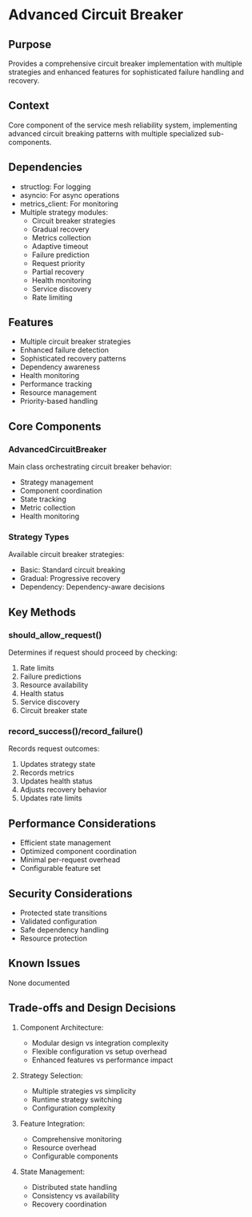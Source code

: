 # Advanced Circuit Breaker

## Purpose

Provides a comprehensive circuit breaker implementation with multiple strategies and enhanced features for sophisticated failure handling and recovery.

## Context

Core component of the service mesh reliability system, implementing advanced circuit breaking patterns with multiple specialized sub-components.

## Dependencies

- structlog: For logging
- asyncio: For async operations
- metrics_client: For monitoring
- Multiple strategy modules:
  - Circuit breaker strategies
  - Gradual recovery
  - Metrics collection
  - Adaptive timeout
  - Failure prediction
  - Request priority
  - Partial recovery
  - Health monitoring
  - Service discovery
  - Rate limiting

## Features

- Multiple circuit breaker strategies
- Enhanced failure detection
- Sophisticated recovery patterns
- Dependency awareness
- Health monitoring
- Performance tracking
- Resource management
- Priority-based handling

## Core Components

### AdvancedCircuitBreaker

Main class orchestrating circuit breaker behavior:

- Strategy management
- Component coordination
- State tracking
- Metric collection
- Health monitoring

### Strategy Types

Available circuit breaker strategies:

- Basic: Standard circuit breaking
- Gradual: Progressive recovery
- Dependency: Dependency-aware decisions

## Key Methods

### should_allow_request()

Determines if request should proceed by checking:

1. Rate limits
2. Failure predictions
3. Resource availability
4. Health status
5. Service discovery
6. Circuit breaker state

### record_success()/record_failure()

Records request outcomes:

1. Updates strategy state
2. Records metrics
3. Updates health status
4. Adjusts recovery behavior
5. Updates rate limits

## Performance Considerations

- Efficient state management
- Optimized component coordination
- Minimal per-request overhead
- Configurable feature set

## Security Considerations

- Protected state transitions
- Validated configuration
- Safe dependency handling
- Resource protection

## Known Issues

None documented

## Trade-offs and Design Decisions

1. Component Architecture:

   - Modular design vs integration complexity
   - Flexible configuration vs setup overhead
   - Enhanced features vs performance impact

2. Strategy Selection:

   - Multiple strategies vs simplicity
   - Runtime strategy switching
   - Configuration complexity

3. Feature Integration:

   - Comprehensive monitoring
   - Resource overhead
   - Configurable components

4. State Management:
   - Distributed state handling
   - Consistency vs availability
   - Recovery coordination
